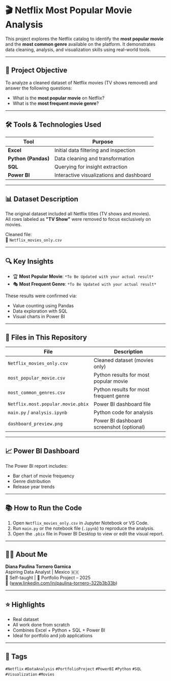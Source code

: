 # 🎬 Netflix Most Popular Movie Analysis

This project explores the Netflix catalog to identify the **most popular movie** and the **most common genre** available on the platform. It demonstrates data cleaning, analysis, and visualization skills using real-world tools.

---

## 📌 Project Objective

To analyze a cleaned dataset of Netflix movies (TV shows removed) and answer the following questions:

- What is the **most popular movie** on Netflix?
- What is the **most frequent movie genre**?

---

## 🛠️ Tools & Technologies Used

| Tool        | Purpose                            |
|-------------|-------------------------------------|
| **Excel**     | Initial data filtering and inspection |
| **Python (Pandas)** | Data cleaning and transformation     |
| **SQL**       | Querying for insight extraction        |
| **Power BI**  | Interactive visualizations and dashboard |

---

## 📊 Dataset Description

The original dataset included all Netflix titles (TV shows and movies).  
All rows labeled as **"TV Show"** were removed to focus exclusively on movies.

Cleaned file:  
📁 `Netflix_movies_only.csv`

---

## 🔍 Key Insights

- 🏆 **Most Popular Movie**: `*To Be Updated with your actual result*`
- 🎭 **Most Frequent Genre**: `*To Be Updated with your actual result*`

These results were confirmed via:
- Value counting using Pandas
- Data exploration with SQL
- Visual charts in Power BI

---

## 📁 Files in This Repository

| File                          | Description                                 |
|-------------------------------|---------------------------------------------|
| `Netflix_movies_only.csv`     | Cleaned dataset (movies only)               |
| `most_popular_movie.csv`      | Python results for most popular movie       |
| `most_common_genres.csv`      | Python results for most frequent genre      |
| `Netflix.most.popular.movie.pbix` | Power BI dashboard file               |
| `main.py` / `analysis.ipynb`  | Python code for analysis                    |
| `dashboard_preview.png`       | Power BI dashboard screenshot (optional)    |

---

## 📈 Power BI Dashboard

The Power BI report includes:
- Bar chart of movie frequency
- Genre distribution
- Release year trends

---

## 📚 How to Run the Code

1. Open `Netflix_movies_only.csv` in Jupyter Notebook or VS Code.
2. Run `main.py` or the notebook file (`.ipynb`) to reproduce the analysis.
3. Open the `.pbix` file in Power BI Desktop to view or edit the visual report.

---

## 👩‍💻 About Me

**Diana Paulina Tornero Garnica**  
Aspiring Data Analyst | Mexico 🇲🇽  
🧠 Self-taught | 🎯 Portfolio Project – 2025  
🔗 (www.linkedin.com/in/paulina-tornero-322b3b33b) 

---

## ⭐ Highlights

- Real dataset
- All work done from scratch
- Combines Excel + Python + SQL + Power BI
- Ideal for portfolio and job applications

---

## 🔖 Tags

`#Netflix` `#DataAnalysis` `#PortfolioProject` `#PowerBI` `#Python` `#SQL` `#Visualization` `#Movies`

